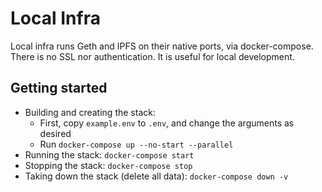 # Local Infra

Local infra runs Geth and IPFS on their native ports, via docker-compose. There is no SSL nor authentication.
It is useful for local development.

## Getting started

* Building and creating the stack:
  * First, copy `example.env` to `.env`, and change the arguments as desired
  * Run `docker-compose up --no-start --parallel`
* Running the stack: `docker-compose start`
* Stopping the stack: `docker-compose stop`
* Taking down the stack (delete all data): `docker-compose down -v`
